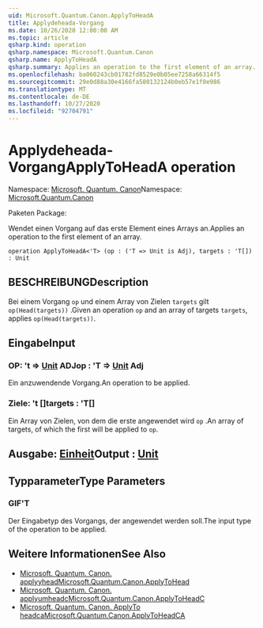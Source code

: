 ```yaml
---
uid: Microsoft.Quantum.Canon.ApplyToHeadA
title: Applydeheada-Vorgang
ms.date: 10/26/2020 12:00:00 AM
ms.topic: article
qsharp.kind: operation
qsharp.namespace: Microsoft.Quantum.Canon
qsharp.name: ApplyToHeadA
qsharp.summary: Applies an operation to the first element of an array.
ms.openlocfilehash: ba060243cb01782fd8529e0b05ee7258a66314f5
ms.sourcegitcommit: 29e0d88a30e4166fa580132124b0eb57e1f0e986
ms.translationtype: MT
ms.contentlocale: de-DE
ms.lasthandoff: 10/27/2020
ms.locfileid: "92704791"
---
```

# <a name="applytoheada-operation"></a><span data-ttu-id="6468f-102">Applydeheada-Vorgang</span><span class="sxs-lookup"><span data-stu-id="6468f-102">ApplyToHeadA operation</span></span>

<span data-ttu-id="6468f-103">Namespace: [Microsoft. Quantum. Canon](xref:Microsoft.Quantum.Canon)</span><span class="sxs-lookup"><span data-stu-id="6468f-103">Namespace: [Microsoft.Quantum.Canon](xref:Microsoft.Quantum.Canon)</span></span>

<span data-ttu-id="6468f-104">Paketen [](https://nuget.org/packages/)</span><span class="sxs-lookup"><span data-stu-id="6468f-104">Package: [](https://nuget.org/packages/)</span></span>


<span data-ttu-id="6468f-105">Wendet einen Vorgang auf das erste Element eines Arrays an.</span><span class="sxs-lookup"><span data-stu-id="6468f-105">Applies an operation to the first element of an array.</span></span>

```qsharp
operation ApplyToHeadA<'T> (op : ('T => Unit is Adj), targets : 'T[]) : Unit
```


## <a name="description"></a><span data-ttu-id="6468f-106">BESCHREIBUNG</span><span class="sxs-lookup"><span data-stu-id="6468f-106">Description</span></span>

<span data-ttu-id="6468f-107">Bei einem Vorgang `op` und einem Array von Zielen `targets` gilt `op(Head(targets))` .</span><span class="sxs-lookup"><span data-stu-id="6468f-107">Given an operation `op` and an array of targets `targets`, applies `op(Head(targets))`.</span></span>

## <a name="input"></a><span data-ttu-id="6468f-108">Eingabe</span><span class="sxs-lookup"><span data-stu-id="6468f-108">Input</span></span>

### <a name="op--t--unit-adj"></a><span data-ttu-id="6468f-109">OP: 't => [Unit](xref:microsoft.quantum.lang-ref.unit) ADJ</span><span class="sxs-lookup"><span data-stu-id="6468f-109">op : 'T => [Unit](xref:microsoft.quantum.lang-ref.unit) Adj</span></span>

<span data-ttu-id="6468f-110">Ein anzuwendende Vorgang.</span><span class="sxs-lookup"><span data-stu-id="6468f-110">An operation to be applied.</span></span>


### <a name="targets--t"></a><span data-ttu-id="6468f-111">Ziele: 't []</span><span class="sxs-lookup"><span data-stu-id="6468f-111">targets : 'T[]</span></span>

<span data-ttu-id="6468f-112">Ein Array von Zielen, von dem die erste angewendet wird `op` .</span><span class="sxs-lookup"><span data-stu-id="6468f-112">An array of targets, of which the first will be applied to `op`.</span></span>



## <a name="output--unit"></a><span data-ttu-id="6468f-113">Ausgabe: [Einheit](xref:microsoft.quantum.lang-ref.unit)</span><span class="sxs-lookup"><span data-stu-id="6468f-113">Output : [Unit](xref:microsoft.quantum.lang-ref.unit)</span></span>



## <a name="type-parameters"></a><span data-ttu-id="6468f-114">Typparameter</span><span class="sxs-lookup"><span data-stu-id="6468f-114">Type Parameters</span></span>

### <a name="t"></a><span data-ttu-id="6468f-115">GIF</span><span class="sxs-lookup"><span data-stu-id="6468f-115">'T</span></span>

<span data-ttu-id="6468f-116">Der Eingabetyp des Vorgangs, der angewendet werden soll.</span><span class="sxs-lookup"><span data-stu-id="6468f-116">The input type of the operation to be applied.</span></span>

## <a name="see-also"></a><span data-ttu-id="6468f-117">Weitere Informationen</span><span class="sxs-lookup"><span data-stu-id="6468f-117">See Also</span></span>

- [<span data-ttu-id="6468f-118">Microsoft. Quantum. Canon. applyyhead</span><span class="sxs-lookup"><span data-stu-id="6468f-118">Microsoft.Quantum.Canon.ApplyToHead</span></span>](xref:Microsoft.Quantum.Canon.ApplyToHead)
- [<span data-ttu-id="6468f-119">Microsoft. Quantum. Canon. applyumheadc</span><span class="sxs-lookup"><span data-stu-id="6468f-119">Microsoft.Quantum.Canon.ApplyToHeadC</span></span>](xref:Microsoft.Quantum.Canon.ApplyToHeadC)
- [<span data-ttu-id="6468f-120">Microsoft. Quantum. Canon. ApplyTo headca</span><span class="sxs-lookup"><span data-stu-id="6468f-120">Microsoft.Quantum.Canon.ApplyToHeadCA</span></span>](xref:Microsoft.Quantum.Canon.ApplyToHeadCA)